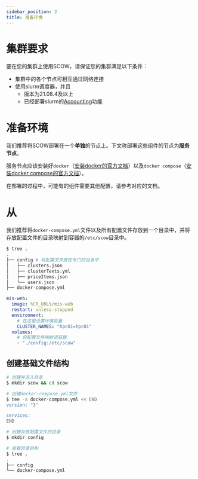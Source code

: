 ```yaml
---
sidebar_position: 2
title: 准备环境
---
```


# 集群要求

要在您的集群上使用SCOW，请保证您的集群满足以下条件：

- 集群中的各个节点可相互通过网络连接
- 使用slurm调度器，并且
  - 版本为21.08.4及以上
  - 已经部署slurm的[Accounting](https://slurm.schedmd.com/accounting.html#database-configuration)功能

# 准备环境

我们推荐将SCOW部署在一个**单独**的节点上。下文称部署这些组件的节点为**服务节点**。

服务节点应该安装好`docker`（[安装docker的官方文档](https://docs.docker.com/engine/install/)）以及`docker compose`（[安装docker compose的官方文档](https://docs.docker.com/compose/install/)）。

在部署的过程中，可能有的组件需要其他配置，请参考对应的文档。

# 从

我们推荐将`docker-compose.yml`文件以及所有配置文件存放到一个目录中，并将存放配置文件的目录映射到容器的`/etc/scow`目录中。

```bash title=示例文件结构
$ tree .
.
├── config # 将配置文件放在专门的目录中
│   ├── clusters.json
│   ├── clusterTexts.yml
│   ├── priceItems.json
│   └── users.json
├── docker-compose.yml
```

```yaml title=示例docker-compose服务定义
mis-web:
  image: %CR_URL%/mis-web
  restart: unless-stopped
  environment:
    # 在这里设置环境变量
    CLUSTER_NAMES: "hpc01=hpc01"
  volumes:
    # 将配置文件映射进容器
    - "./config:/etc/scow"
```

## 创建基础文件结构

```bash
# 创建并进入目录
$ mkdir scow && cd scow

# 创建docker-compose.yml文件
$ tee -a docker-compose.yml << END
version: "3"

services:
END

# 创建存放配置文件的目录
$ mkdir config

# 查看目录结构
$ tree .
.
├── config
└── docker-compose.yml
```